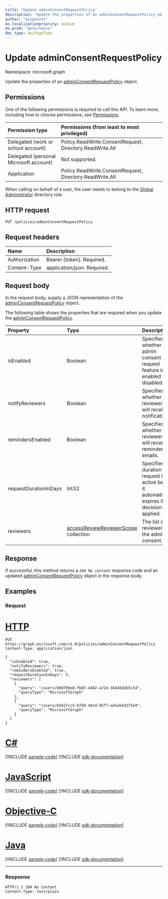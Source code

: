 ```yaml
---
title: "Update adminConsentRequestPolicy"
description: "Update the properties of an adminConsentRequestPolicy object."
author: "psignoret"
ms.localizationpriority: medium
ms.prod: "governance"
doc_type: apiPageType
---
```


# Update adminConsentRequestPolicy

Namespace: microsoft.graph

Update the properties of an [adminConsentRequestPolicy](../resources/adminconsentrequestpolicy.md) object.

## Permissions

One of the following permissions is required to call this API. To learn more, including how to choose permissions, see [Permissions](/graph/permissions-reference).

|Permission type|Permissions (from least to most privileged)|
|:---|:---|
|Delegated (work or school account)|Policy.ReadWrite.ConsentRequest, Directory.ReadWrite.All|
|Delegated (personal Microsoft account)|Not supported.|
|Application|Policy.ReadWrite.ConsentRequest, Directory.ReadWrite.All|

When calling on behalf of a user, the user needs to belong to the [Global Administrator](/azure/active-directory/roles/permissions-reference) directory role.

## HTTP request

<!-- {
  "blockType": "ignored"
}
-->
``` http
PUT /policies/adminConsentRequestPolicy
```

## Request headers

|Name|Description|
|:---|:---|
|Authorization|Bearer {token}. Required.|
|Content-Type|application/json. Required.|

## Request body

In the request body, supply a JSON representation of the [adminConsentRequestPolicy](../resources/adminconsentrequestpolicy.md) object.

The following table shows the properties that are required when you update the [adminConsentRequestPolicy](../resources/adminconsentrequestpolicy.md).

|Property|Type|Description|
|:---|:---|:---|
|isEnabled|Boolean|Specifies whether the admin consent request feature is enabled or disabled.|
|notifyReviewers|Boolean|Specifies whether reviewers will receive notifications.|
|remindersEnabled|Boolean|Specifies whether reviewers will receive reminder emails.|
|requestDurationInDays|Int32|Specifies the duration the request is active before it automatically expires if no decision is applied.|
|reviewers|[accessReviewReviewerScope](../resources/accessreviewreviewerscope.md) collection|The list of reviewers for the admin consent.|

## Response

If successful, this method returns a `204 No content` response code and an updated [adminConsentRequestPolicy](../resources/adminconsentrequestpolicy.md) object in the response body.

## Examples

### Request


# [HTTP](#tab/http)
<!-- {
  "blockType": "request",
  "name": "update_adminconsentrequestpolicy"
}
-->
``` http
PUT https://graph.microsoft.com/v1.0/policies/adminConsentRequestPolicy 
Content-Type: application/json

{
  "isEnabled": true,
  "notifyReviewers": true,
  "remindersEnabled": true,
  "requestDurationInDays": 5,
  "reviewers": [
    {
      "query": "/users/b6879be8-fb87-4482-a72e-18445d2b5c54",
      "queryType": "MicrosoftGraph"
    },
    {
      "query": "/users/b3427cc5-bf69-4dcd-95f7-ed1eb432f5e9",
      "queryType": "MicrosoftGraph"
    }
  ]
}
```
# [C#](#tab/csharp)
[!INCLUDE [sample-code](../includes/snippets/csharp/update-adminconsentrequestpolicy-csharp-snippets.md)]
[!INCLUDE [sdk-documentation](../includes/snippets/snippets-sdk-documentation-link.md)]

# [JavaScript](#tab/javascript)
[!INCLUDE [sample-code](../includes/snippets/javascript/update-adminconsentrequestpolicy-javascript-snippets.md)]
[!INCLUDE [sdk-documentation](../includes/snippets/snippets-sdk-documentation-link.md)]

# [Objective-C](#tab/objc)
[!INCLUDE [sample-code](../includes/snippets/objc/update-adminconsentrequestpolicy-objc-snippets.md)]
[!INCLUDE [sdk-documentation](../includes/snippets/snippets-sdk-documentation-link.md)]

# [Java](#tab/java)
[!INCLUDE [sample-code](../includes/snippets/java/update-adminconsentrequestpolicy-java-snippets.md)]
[!INCLUDE [sdk-documentation](../includes/snippets/snippets-sdk-documentation-link.md)]

---


### Response

<!-- {
  "blockType": "response",
  "truncated": true
}
-->
``` http
HTTP/1.1 204 No Content
Content-Type: text/plain
```
